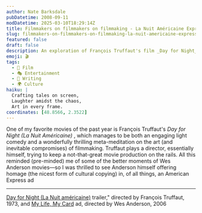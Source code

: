 ```yaml
---
author: Nate Barksdale
pubDatetime: 2008-09-11
modDatetime: 2025-03-10T18:29:14Z
title: Filmmakers on filmmakers on filmmaking - La Nuit Américaine Express
slug: filmmakers-on-filmmakers-on-filmmaking-la-nuit-americaine-express
featured: false
draft: false
description: An exploration of François Truffaut's film _Day for Night_ and its influence on Wes Anderson's artistic vision.
emoji: 🎬
tags:
  - 🎥 Film
  - 🎭 Entertainment
  - 📝 Writing
  - 🌍 Culture
haiku: |
  Crafting tales on screen,  
  Laughter amidst the chaos,  
  Art in every frame.
coordinates: [48.8566, 2.3522]
---
```


One of my favorite movies of the past year is François Truffaut's _Day for Night (La Nuit Américaine)_ , which manages to be both an engaging light comedy and a wonderfully thrilling meta-meditation on the art (and inevitable compromises) of filmmaking. Truffaut plays a director, essentially himself, trying to keep a not-that-great movie production on the rails. All this reminded (pre-minded) me of some of the better moments of Wes Anderson movies—so I was thrilled to see Anderson himself offering homage (the nicest form of cultural copying) in, of all things, an American Express ad

---

[Day for Night (La Nuit américaine)](http://www.youtube.com/watch?v=TVZaXzCLyfE) trailer," directed by François Truffaut, 1973, and [My Life, My Card](http://www.youtube.com/watch?v=spCknVcaSHg) ad, directed by Wes Anderson, 2006
